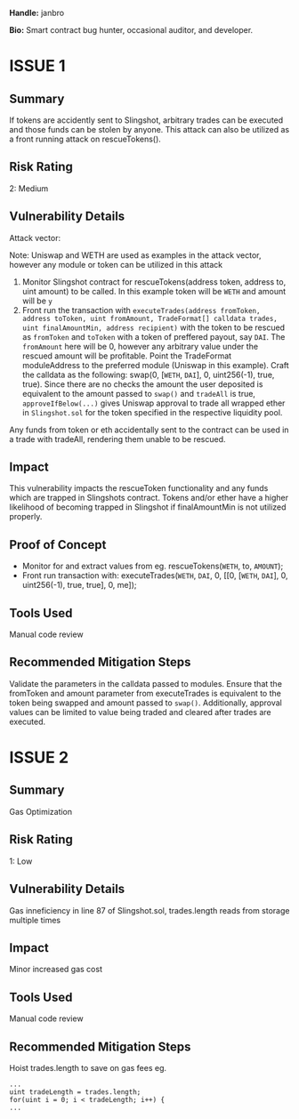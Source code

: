**Handle:** janbro

**Bio:** Smart contract bug hunter, occasional auditor, and developer.

# ISSUE 1
## Summary
If tokens are accidently sent to Slingshot, arbitrary trades can be executed and those funds can be stolen by anyone. This attack can also be utilized as a front running attack on rescueTokens().

## Risk Rating
2: Medium
## Vulnerability Details
Attack vector:

Note: Uniswap and WETH are used as examples in the attack vector, however any module or token can be utilized in this attack

1. Monitor Slingshot contract for rescueTokens(address token, address to, uint amount) to be called. In this example token will be `WETH` and amount will be `y`
2. Front run the transaction with `executeTrades(address fromToken, address toToken, uint fromAmount, TradeFormat[] calldata trades, uint finalAmountMin, address recipient)` with the token to be rescued as `fromToken` and `toToken` with a token of preffered payout, say `DAI`. The `fromAmount` here will be 0, however any arbitrary value under the rescued amount will be profitable. Point the TradeFormat moduleAddress to the preferred module (Uniswap in this example). Craft the calldata as the following: swap(0, [`WETH`, `DAI`], 0, uint256(-1), true, true). Since there are no checks the amount the user deposited is equivalent to the amount passed to `swap()` and `tradeAll` is true, `approveIfBelow(...)` gives Uniswap approval to trade all wrapped ether in `Slingshot.sol` for the token specified in the respective liquidity pool.

Any funds from token or eth accidentally sent to the contract can be used in a trade with tradeAll, rendering them unable to be rescued.

## Impact
This vulnerability impacts the rescueToken functionality and any funds which are trapped in Slingshots contract. Tokens and/or ether have a higher likelihood of becoming trapped in Slingshot if finalAmountMin is not utilized properly.

## Proof of Concept
- Monitor for and extract values from eg. rescueTokens(`WETH`, to, `AMOUNT`);
- Front run transaction with: executeTrades(`WETH`, `DAI`, 0, [[0, [`WETH`, `DAI`], 0, uint256(-1), true, true], 0, me]);

## Tools Used
Manual code review

## Recommended Mitigation Steps
Validate the parameters in the calldata passed to modules. Ensure that the fromToken and amount parameter from executeTrades is equivalent to the token being swapped and amount passed to `swap()`. Additionally, approval values can be limited to value being traded and cleared after trades are executed.


# ISSUE 2
## Summary
Gas Optimization

## Risk Rating
1: Low
## Vulnerability Details
Gas inneficiency in line 87 of Slingshot.sol, trades.length reads from storage multiple times
## Impact
Minor increased gas cost
## Tools Used
Manual code review
## Recommended Mitigation Steps
Hoist trades.length to save on gas fees
eg.
```
...
uint tradeLength = trades.length;
for(uint i = 0; i < tradeLength; i++) {
...
```
